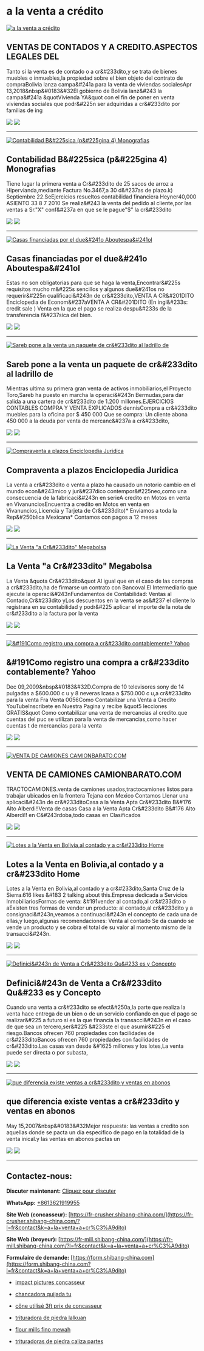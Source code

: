 # a la venta a crédito

<a href="https://swt.shibang-china.com/?l=fr&img&k=a+la+venta+a+cr%C3%A9dito" target="_blank">![a la venta a crédito](http://static.shibang-china.com/all-800x300/359.jpg)</a>

## VENTAS DE CONTADOS Y A CREDITO.ASPECTOS LEGALES DEL
Tanto si la venta es de contado o a cr&#233dito,y se trata de bienes muebles o inmuebles,la propiedad sobre el bien objeto del contrato de compraBolivia lanza campa&#241a para la venta de viviendas socialesApr 13,2018&nbsp&#0183&#32El gobierno de Bolivia lanz&#243 la campa&#241a &quotVivienda YA&quot con el fin de poner en venta viviendas sociales que podr&#225n ser adquiridas a cr&#233dito por familias de ing


<a href="https://whatsapp.shibangsoft.com/WhatsApp.php" target="_blank" title="WhatsApp">![](http://static.shibang-china.com/icon/whatsapp.png)</a> <a href="https://swt.shibang-china.com/?l=fr&icon&k=a+la+venta+a+cr%C3%A9dito" target="_blank">![](http://static.shibang-china.com/icon/chat-fr.png)</a>

---

<a href="https://swt.shibang-china.com/?l=fr&img&k=a+la+venta+a+cr%C3%A9dito" target="_blank">![Contabilidad B&#225sica (p&#225gina 4) Monografias](http://static.shibang-china.com/all-800x300/751.jpg)</a>

## Contabilidad B&#225sica (p&#225gina 4) Monografias
Tiene lugar la primera venta a Cr&#233dito de 25 sacos de arroz a Hipervianda,mediante Factura No.3467,a 30 d&#237as de plazo.k) Septiembre 22.SeEjercicios resueltos contabilidad financiera Heyner40,000 ASIENTO 33 8 7 2010 Se realiz&#243 la venta del pedido al cliente,por las ventas a Sr."X" conf&#237a en que se le pague"$" la cr&#233dito


<a href="https://whatsapp.shibangsoft.com/WhatsApp.php" target="_blank" title="WhatsApp">![](http://static.shibang-china.com/icon/whatsapp.png)</a> <a href="https://swt.shibang-china.com/?l=fr&icon&k=a+la+venta+a+cr%C3%A9dito" target="_blank">![](http://static.shibang-china.com/icon/chat-fr.png)</a>

---

<a href="https://swt.shibang-china.com/?l=fr&img&k=a+la+venta+a+cr%C3%A9dito" target="_blank">![Casas financiadas por el due&#241o Aboutespa&#241ol](http://static.shibang-china.com/all-800x300/1411.jpg)</a>

## Casas financiadas por el due&#241o Aboutespa&#241ol
Estas no son obligatorias para que se haga la venta,Encontrar&#225s requisitos mucho m&#225s sencillos y algunos due&#241os no requerir&#225n cualificaci&#243n de cr&#233dito,VENTA A CR&#201DITO Enciclopedia de Econom&#237aVENTA A CR&#201DITO (En ingl&#233s: credit sale ) Venta en la que el pago se realiza despu&#233s de la transferencia f&#237sica del bien.


<a href="https://whatsapp.shibangsoft.com/WhatsApp.php" target="_blank" title="WhatsApp">![](http://static.shibang-china.com/icon/whatsapp.png)</a> <a href="https://swt.shibang-china.com/?l=fr&icon&k=a+la+venta+a+cr%C3%A9dito" target="_blank">![](http://static.shibang-china.com/icon/chat-fr.png)</a>

---

<a href="https://swt.shibang-china.com/?l=fr&img&k=a+la+venta+a+cr%C3%A9dito" target="_blank">![Sareb pone a la venta un paquete de cr&#233dito al ladrillo de](http://static.shibang-china.com/all-800x300/32.jpg)</a>

## Sareb pone a la venta un paquete de cr&#233dito al ladrillo de
Mientras ultima su primera gran venta de activos inmobiliarios,el Proyecto Toro,Sareb ha puesto en marcha la operaci&#243n Bermudas,para dar salida a una cartera de cr&#233dito de 1.200 millones.EJERCICIOS CONTABLES COMPRA Y VENTA EXPLICADOS dennisCompra a cr&#233dito muebles para la oficina por $ 450 000 Que se compra: Un cliente abona 450 000 a la deuda por venta de mercanc&#237a a cr&#233dito,


<a href="https://whatsapp.shibangsoft.com/WhatsApp.php" target="_blank" title="WhatsApp">![](http://static.shibang-china.com/icon/whatsapp.png)</a> <a href="https://swt.shibang-china.com/?l=fr&icon&k=a+la+venta+a+cr%C3%A9dito" target="_blank">![](http://static.shibang-china.com/icon/chat-fr.png)</a>

---

<a href="https://swt.shibang-china.com/?l=fr&img&k=a+la+venta+a+cr%C3%A9dito" target="_blank">![Compraventa a plazos Enciclopedia Juridica](http://static.shibang-china.com/all-800x300/611.jpg)</a>

## Compraventa a plazos Enciclopedia Juridica
La venta a cr&#233dito o venta a plazo ha causado un notorio cambio en el mundo econ&#243mico y jur&#237dico contempor&#225neo,como una consecuencia de la fabricaci&#243n en serieA credito en Motos en venta en VivanunciosEncuentra a credito en Motos en venta en Vivanuncios,Licencia y Tarjeta de Cr&#233dito)* Enviamos a toda la Rep&#250blica Mexicana* Contamos con pagos a 12 meses


<a href="https://whatsapp.shibangsoft.com/WhatsApp.php" target="_blank" title="WhatsApp">![](http://static.shibang-china.com/icon/whatsapp.png)</a> <a href="https://swt.shibang-china.com/?l=fr&icon&k=a+la+venta+a+cr%C3%A9dito" target="_blank">![](http://static.shibang-china.com/icon/chat-fr.png)</a>

---

<a href="https://swt.shibang-china.com/?l=fr&img&k=a+la+venta+a+cr%C3%A9dito" target="_blank">![La Venta "a Cr&#233dito" Megabolsa](http://static.shibang-china.com/all-800x300/405.jpg)</a>

## La Venta "a Cr&#233dito" Megabolsa
La Venta &quota Cr&#233dito&quot Al igual que en el caso de las compras a cr&#233dito,ha de firmarse un contrato con Bancoval.El Intermediario que ejecute la operaci&#243nFundamentos de Contabilidad: Ventas al Contado,Cr&#233dito yLos descuentos en la venta se as&#237 el cliente lo registrara en su contabilidad y podr&#225 aplicar el importe de la nota de cr&#233dito a la factura por la venta


<a href="https://whatsapp.shibangsoft.com/WhatsApp.php" target="_blank" title="WhatsApp">![](http://static.shibang-china.com/icon/whatsapp.png)</a> <a href="https://swt.shibang-china.com/?l=fr&icon&k=a+la+venta+a+cr%C3%A9dito" target="_blank">![](http://static.shibang-china.com/icon/chat-fr.png)</a>

---

<a href="https://swt.shibang-china.com/?l=fr&img&k=a+la+venta+a+cr%C3%A9dito" target="_blank">![&#191Como registro una compra a cr&#233dito contablemente? Yahoo](http://static.shibang-china.com/all-800x300/1327.jpg)</a>

## &#191Como registro una compra a cr&#233dito contablemente? Yahoo
Dec 09,2009&nbsp&#0183&#32D.Compra de 10 televisores sony de 14 pulgadas a $600.000 c u y 8 neveras Icasa a $750.000 c u,a cr&#233dito para la venta Fra Venta 0056Como Contabilizar una Venta a Credito YouTubeInscribete en Nuestra Pagina y recibe &quot5 lecciones GRATIS&quot Como contabilizar una venta de mercancias al credito.que cuentas del puc se utilizan para la venta de mercancias,como hacer cuentas t de mercancias para la venta


<a href="https://whatsapp.shibangsoft.com/WhatsApp.php" target="_blank" title="WhatsApp">![](http://static.shibang-china.com/icon/whatsapp.png)</a> <a href="https://swt.shibang-china.com/?l=fr&icon&k=a+la+venta+a+cr%C3%A9dito" target="_blank">![](http://static.shibang-china.com/icon/chat-fr.png)</a>

---

<a href="https://swt.shibang-china.com/?l=fr&img&k=a+la+venta+a+cr%C3%A9dito" target="_blank">![VENTA DE CAMIONES CAMIONBARATO.COM](http://static.shibang-china.com/all-800x300/1081.jpg)</a>

## VENTA DE CAMIONES CAMIONBARATO.COM
TRACTOCAMIONES.venta de camiones usados,tractocamiones listos para trabajar ubicados en la frontera Tejana con Mexico Contamos Llenar una aplicaci&#243n de cr&#233ditoCasa a la Venta Apta Cr&#233dito B&#176 Alto Alberdi!!Venta de casas Casa a la Venta Apta Cr&#233dito B&#176 Alto Alberdi!! en C&#243rdoba,todo casas en Clasificados


<a href="https://whatsapp.shibangsoft.com/WhatsApp.php" target="_blank" title="WhatsApp">![](http://static.shibang-china.com/icon/whatsapp.png)</a> <a href="https://swt.shibang-china.com/?l=fr&icon&k=a+la+venta+a+cr%C3%A9dito" target="_blank">![](http://static.shibang-china.com/icon/chat-fr.png)</a>

---

<a href="https://swt.shibang-china.com/?l=fr&img&k=a+la+venta+a+cr%C3%A9dito" target="_blank">![Lotes a la Venta en Bolivia,al contado y a cr&#233dito Home](http://static.shibang-china.com/all-800x300/94.jpg)</a>

## Lotes a la Venta en Bolivia,al contado y a cr&#233dito Home
Lotes a la Venta en Bolivia,al contado y a cr&#233dito,Santa Cruz de la Sierra.616 likes &#183 2 talking about this.Empresa dedicada a Servicios InmobiliariosFormas de venta: &#191vender al contado,al cr&#233dito o aExisten tres formas de vender un producto: al contado,al cr&#233dito y a consignaci&#243n,veamos a continuaci&#243n el concepto de cada una de ellas,y luego,algunas recomendaciones: Venta al contado Se da cuando se vende un producto y se cobra el total de su valor al momento mismo de la transacci&#243n.


<a href="https://whatsapp.shibangsoft.com/WhatsApp.php" target="_blank" title="WhatsApp">![](http://static.shibang-china.com/icon/whatsapp.png)</a> <a href="https://swt.shibang-china.com/?l=fr&icon&k=a+la+venta+a+cr%C3%A9dito" target="_blank">![](http://static.shibang-china.com/icon/chat-fr.png)</a>

---

<a href="https://swt.shibang-china.com/?l=fr&img&k=a+la+venta+a+cr%C3%A9dito" target="_blank">![Definici&#243n de Venta a Cr&#233dito Qu&#233 es y Concepto](http://static.shibang-china.com/all-800x300/1473.jpg)</a>

## Definici&#243n de Venta a Cr&#233dito Qu&#233 es y Concepto
Cuando una venta a cr&#233dito se efect&#250a,la parte que realiza la venta hace entrega de un bien o de un servicio confiando en que el pago se realizar&#225 a futuro si es la que financia la transacci&#243n en el caso de que sea un tercero,ser&#225 &#233ste el que asumir&#225 el riesgo.Bancos ofrecen 760 propiedades con facilidades de cr&#233ditoBancos ofrecen 760 propiedades con facilidades de cr&#233dito.Las casas van desde &#1625 millones y los lotes,La venta puede ser directa o por subasta,


<a href="https://whatsapp.shibangsoft.com/WhatsApp.php" target="_blank" title="WhatsApp">![](http://static.shibang-china.com/icon/whatsapp.png)</a> <a href="https://swt.shibang-china.com/?l=fr&icon&k=a+la+venta+a+cr%C3%A9dito" target="_blank">![](http://static.shibang-china.com/icon/chat-fr.png)</a>

---

<a href="https://swt.shibang-china.com/?l=fr&img&k=a+la+venta+a+cr%C3%A9dito" target="_blank">![que diferencia existe ventas a cr&#233dito y ventas en abonos](http://static.shibang-china.com/all-800x300/263.jpg)</a>

## que diferencia existe ventas a cr&#233dito y ventas en abonos
May 15,2007&nbsp&#0183&#32Mejor respuesta: las ventas a credito son aquellas donde se pacta un dia especifico de pago en la totalidad de la venta inical.y las ventas en abonos pactas un

<a href="https://whatsapp.shibangsoft.com/WhatsApp.php" target="_blank" title="WhatsApp">![](http://static.shibang-china.com/icon/whatsapp.png)</a> <a href="https://swt.shibang-china.com/?l=fr&icon&k=a+la+venta+a+cr%C3%A9dito" target="_blank">![](http://static.shibang-china.com/icon/chat-fr.png)</a>

---
## Contactez-nous:

**Discuter maintenant:** [Cliquez pour discuter](https://swt.shibang-china.com?l=fr&contact&k=a+la+venta+a+cr%C3%A9dito)

**WhatsApp:**  [+8613621919955](https://whatsapp.shibangsoft.com/WhatsApp.php)

**Site Web (concasseur):** [https://fr-crusher.shibang-china.com/](https://fr-crusher.shibang-china.com/?l=fr&contact&k=a+la+venta+a+cr%C3%A9dito)

**Site Web (broyeur):** [https://fr-mill.shibang-china.com/](https://fr-mill.shibang-china.com/?l=fr&contact&k=a+la+venta+a+cr%C3%A9dito)

**Formulaire de demande:** [https://form.shibang-china.com](https://form.shibang-china.com?l=fr&contact&k=a+la+venta+a+cr%C3%A9dito)

* [impact pictures concasseur](../65/impact%20pictures%20concasseur.md)

* [chancadora quijada tu](../63/chancadora%20quijada%20tu.md)

* [cône utilisé 3ft prix de concasseur](../65/c%C3%B4ne%20utilis%C3%A9%203ft%20prix%20de%20concasseur.md)

* [trituradora de piedra lalkuan](../64/trituradora%20de%20piedra%20lalkuan.md)

* [flour mills fino mewah](../61/flour%20mills%20fino%20mewah.md)

* [trituradoras de piedra caliza partes](../62/trituradoras%20de%20piedra%20caliza%20partes.md)